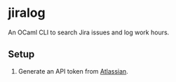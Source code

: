 # jiralog
An OCaml CLI to search Jira issues and log work hours.

## Setup

1. Generate an API token from [Atlassian](https://id.atlassian.com/manage-profile/security/api-tokens).
